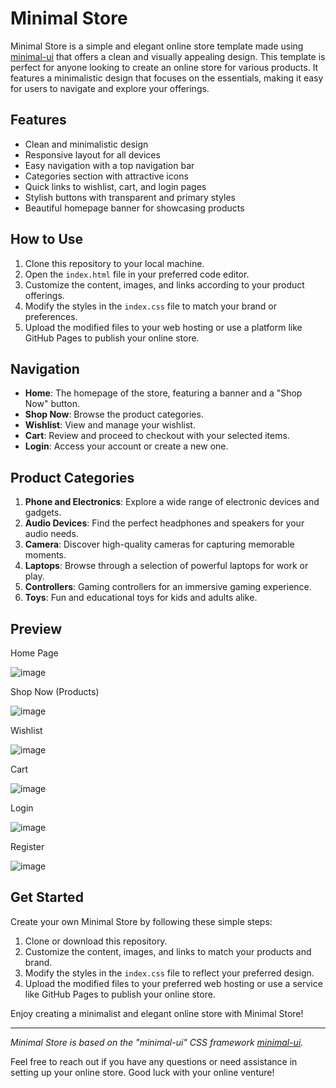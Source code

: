 # Minimal Store

Minimal Store is a simple and elegant online store template made using [minimal-ui](https://github.com/jsuryakt/minimal-ui) that offers a clean and visually appealing design. This template is perfect for anyone looking to create an online store for various products. It features a minimalistic design that focuses on the essentials, making it easy for users to navigate and explore your offerings.

## Features

- Clean and minimalistic design
- Responsive layout for all devices
- Easy navigation with a top navigation bar
- Categories section with attractive icons
- Quick links to wishlist, cart, and login pages
- Stylish buttons with transparent and primary styles
- Beautiful homepage banner for showcasing products

## How to Use

1. Clone this repository to your local machine.
2. Open the `index.html` file in your preferred code editor.
3. Customize the content, images, and links according to your product offerings.
4. Modify the styles in the `index.css` file to match your brand or preferences.
5. Upload the modified files to your web hosting or use a platform like GitHub Pages to publish your online store.

## Navigation

- **Home**: The homepage of the store, featuring a banner and a "Shop Now" button.
- **Shop Now**: Browse the product categories.
- **Wishlist**: View and manage your wishlist.
- **Cart**: Review and proceed to checkout with your selected items.
- **Login**: Access your account or create a new one.

## Product Categories

1. **Phone and Electronics**: Explore a wide range of electronic devices and gadgets.
2. **Audio Devices**: Find the perfect headphones and speakers for your audio needs.
3. **Camera**: Discover high-quality cameras for capturing memorable moments.
4. **Laptops**: Browse through a selection of powerful laptops for work or play.
5. **Controllers**: Gaming controllers for an immersive gaming experience.
6. **Toys**: Fun and educational toys for kids and adults alike.

## Preview

Home Page

![image](https://github.com/jsuryakt/minimal-store/assets/63441093/5a1a4e7b-673c-4f7b-8bdc-e9dbe1cafba7)

Shop Now (Products)

![image](https://github.com/jsuryakt/minimal-store/assets/63441093/efc52d0b-aa17-4d75-a38c-fe050f1b6e78)

Wishlist

![image](https://github.com/jsuryakt/minimal-store/assets/63441093/98b9a045-c35d-4372-bb5a-95e347f9b4ae)

Cart

![image](https://github.com/jsuryakt/minimal-store/assets/63441093/ed39e58c-a97c-40fb-a06c-390995743d3f)

Login

![image](https://github.com/jsuryakt/minimal-store/assets/63441093/a08b8244-1159-4e67-9ddb-0ed4e0e35949)

Register

![image](https://github.com/jsuryakt/minimal-store/assets/63441093/a35e1e40-14b8-4220-b498-4da9f80b9659)

## Get Started

Create your own Minimal Store by following these simple steps:

1. Clone or download this repository.
2. Customize the content, images, and links to match your products and brand.
3. Modify the styles in the `index.css` file to reflect your preferred design.
4. Upload the modified files to your preferred web hosting or use a service like GitHub Pages to publish your online store.

Enjoy creating a minimalist and elegant online store with Minimal Store!

---

*Minimal Store is based on the "minimal-ui" CSS framework [minimal-ui](https://github.com/jsuryakt/minimal-ui).*

Feel free to reach out if you have any questions or need assistance in setting up your online store. Good luck with your online venture!
